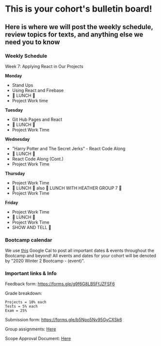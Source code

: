 # This is your cohort's bulletin board!

## Here is where we will post the weekly schedule, review topics for texts, and anything else we need you to know


<!-- ### Daily Schedule

_ALL TIMES ARE ESTIMATES FOR YOUR CONVIENICE AND AWARENESS AND ARE SUBJECT TO CHANGE_

We would like you to have a detailed a schedule to refer to now that we are online. However, we need to be super flexible with timing to allow for lessons to be extra juicy when YOU want them to be. **Never worry** if the real life timing isn't matching this estimate. We will adjust as needed and make sure the content gets covered and that you get the time you need for projects.  -->

<!-- #### Thursday, April 9th
- Kick off _(30mins)_
- Understanding API documentation with Susan _(45min)_
- ☕️ BREAK ☕️  _(20mins)_
- API Code Along: Art with Monkeys with Susan  _(1hr)_
- 🍴 LUNCH 🍴 (_1pm to 2pm_)
- API Code Along: Art with Monkeys with Susan CONT  _(30mins)_
- Project work time  _(2.5hrs)_


##### IN CLASS SUPPORT
- Live Questions: Asaf 
- Debugging: Susan     -->


### Weekly Schedule

Week 7: Applying React in Our Projects

**Monday**

-   Stand Ups 
-   Using React and Firebase
-   🍴 LUNCH 🍴
-   Project Work time


**Tuesday**

-   Git Hub Pages and React
-   🍴 LUNCH 🍴
-   Project Work Time

**Wednesday**

-   "Harry Potter and The Secret Jerks" - React Code Along
-   🍴 LUNCH 🍴
-   React Code Along (Cont.)
-   Project Work Time

**Thursday**

-   Project Work Time
-   🍴 LUNCH 🍴 also 🌸 LUNCH WITH HEATHER GROUP 7 🌸
-   Project Work Time


**Friday**

-   Project Work Time
-   🍴 LUNCH 🍴
-   Project Work Time
-   SHOW AND TELL 🎉


### Bootcamp calendar

We use [this](https://calendar.google.com/calendar/embed?src=hackeryou.com_ckj6930nr6kraakaisos09cccs%40group.calendar.google.com&ctz=America%2FToronto) Google Cal to post all important dates & events throughout the Bootcamp and beyond! All events and dates for your cohort will be denoted by "2020 Winter 2 Bootcamp - (event)".

### Important links & Info

Feedback form: https://forms.gle/g9f6G8LB5FfJZFSF6

Grade breakdown:

```
Projects = 10% each
Tests = 5% each
Exam = 25%
```

Submission form: https://forms.gle/b5Npo5Nv95GyCXSk6

Group assignments: [Here](https://docs.google.com/spreadsheets/d/1BJcOU0NTPuH9FJcuvqABjMNM2h8X24lpx_fPKzrO0m4/edit?usp=sharing)

Scope Approval Document: [Here](https://forms.gle/bFrTDVQpcpVUWqDw9)

